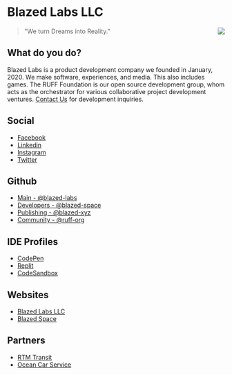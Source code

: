 # Blazed Labs LLC

<a href="https://blazedlabs.com/"><img align="right" src="https://blazed.sirv.com/logo/Beaker-Cobalt.png?w=120&h=120"></a>

> "We turn Dreams into Reality."

## What do you do?
Blazed Labs is a product development company we founded in January, 2020.
We make software, experiences, and media. This also includes games. The RUFF Foundation is our open source development group, whom acts as the orchestrator for various collaborative project development ventures. [Contact Us](https://blazed.contact/) for development inquiries.

## Social
- [Facebook](https://facebook.com/blazedlabs)
- [Linkedin](https://www.linkedin.com/company/blazed-labs/)
- [Instagram](https://instagram.com/blazed_labs)
- [Twitter](https://twitter.com/BlazedLabs)

## Github
- [Main - @blazed-labs](https://github.com/blazed-labs)
- [Developers - @blazed-space](https://github.com/blazed-space)
- [Publishing - @blazed-xyz](https://github.com/blazed-xyz)
- [Community - @ruff-org](https://github.com/ruff-org)

## IDE Profiles
- [CodePen](https://codepen.io/blazed-labs)
- [Replit](https://replit.com/@blazedlabs)
- [CodeSandbox](https://codesandbox.io/u/blazed_labs)
  
## Websites
- [Blazed Labs LLC](https://blazedlabs.com/)
- [Blazed Space](https://www.blazed.space/)

## Partners
- [RTM Transit](https://rtmtransit.com/)
- [Ocean Car Service](https://oceancarservice.com/)


